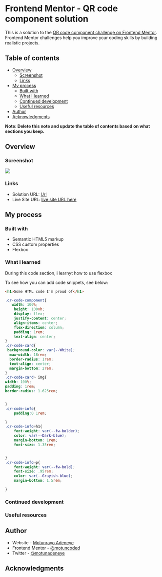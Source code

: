# Frontend Mentor - QR code component solution

This is a solution to the [QR code component challenge on Frontend Mentor](https://www.frontendmentor.io/challenges/qr-code-component-iux_sIO_H). Frontend Mentor challenges help you improve your coding skills by building realistic projects. 

## Table of contents

- [Overview](#overview)
  - [Screenshot](#screenshot)
  - [Links](#links)
- [My process](#my-process)
  - [Built with](#built-with)
  - [What I learned](#what-i-learned)
  - [Continued development](#continued-development)
  - [Useful resources](#useful-resources)
- [Author](#author)
- [Acknowledgments](#acknowledgments)

**Note: Delete this note and update the table of contents based on what sections you keep.**

## Overview

### Screenshot

![](./screenshot.png)





### Links

- Solution URL: [Url](https://github.com/motuncoded/qr-code-challenge)
- Live Site URL: [ live site URL here](https://qr-code-challenge-murex.vercel.app/)

## My process


### Built with

- Semantic HTML5 markup
- CSS custom properties
- Flexbox



### What I learned

During this code section, i learnyt how to use flexbox

To see how you can add code snippets, see below:

```html
<h1>Some HTML code I'm proud of</h1>
```
```css
.qr-code-component{
   width: 100%;
    height: 100vh;
    display: flex;
    justify-content: center;
    align-items: center;
    flex-direction: column;
    padding: 1rem;
    text-align: center;
}
.qr-code-card{
 background-color: var(--White);
  max-width: 18rem;
  border-radius: 1rem;
  text-align: center;
  margin-bottom: 2rem;
}
.qr-code-card> img{
width: 100%;
padding: 1rem;
border-radius: 1.625rem;


}
.qr-code-info{
    padding:0 1rem;

}
.qr-code-info>h1{
    font-weight: var(--fw-bolder);
    color: var(--Dark-blue);
    margin-bottom: 1rem;
    font-size: 1.35rem;


}
.qr-code-info>p{
    font-weight: var(--fw-bold);
    font-size: .95rem;
    color: var(--Grayish-blue);
    margin-bottom: 1.5rem;

}

```



### Continued development



### Useful resources



## Author

- Website - [Motunrayo Adeneye](https://github.com/motuncoded/qr-code-challenge)
- Frontend Mentor - [@motuncoded](https://www.frontendmentor.io/profile/motuncoded)
- Twitter - [@motunadeneye](https://twitter.com/motunadeneye)


## Acknowledgments


